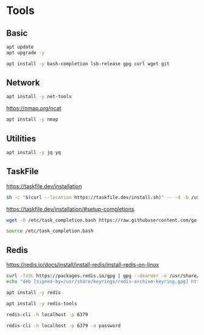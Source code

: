 # Tools

## Basic

```sh
apt update
apt upgrade -y
```

```sh
apt install -y bash-completion lsb-release gpg curl wget git
```

## Network

```sh
apt install -y net-tools
```

https://nmap.org/ncat

```sh
apt install -y nmap
```

## Utilities

```sh
apt install -y jq yq
```

## TaskFile

https://taskfile.dev/installation

```sh
sh -c "$(curl --location https://taskfile.dev/install.sh)" -- -d -b /usr/local/bin
```

https://taskfile.dev/installation/#setup-completions

```sh
wget -O /etc/task_completion.bash https://raw.githubusercontent.com/go-task/task/main/completion/bash/task.bash
```

```sh
source /etc/task_completion.bash
```

## Redis

https://redis.io/docs/install/install-redis/install-redis-on-linux

```sh
curl -fsSL https://packages.redis.io/gpg | gpg --dearmor -o /usr/share/keyrings/redis-archive-keyring.gpg
echo "deb [signed-by=/usr/share/keyrings/redis-archive-keyring.gpg] https://packages.redis.io/deb $(lsb_release -cs) main" | tee /etc/apt/sources.list.d/redis.list

apt install -y redis
```

```sh
apt install -y redis-tools
```

```sh
redis-cli -h localhost -p 6379
```

```sh
redis-cli -h localhost -p 6379 -a password
```
